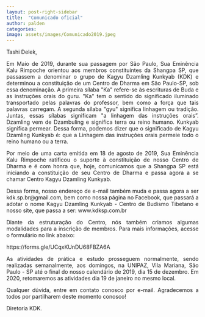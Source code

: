 ```yaml
---
layout: post-right-sidebar
title:  "Comunicado oficial"
author: palden
categories: 
image: assets/images/Comunicado2019.jpeg
---
```


<p align="justify">Tashi Delek,</p>

<p align="justify">Em Maio de 2019, durante sua passagem por São Paulo, Sua Eminência Kalu Rimpoche orientou aos membros constituintes da Shangpa SP, que passassem a denominar o grupo de Kagyu Dzamling Kunkyab (KDK) e determinou a constituição de um Centro de Dharma em São Paulo-SP, sob essa denominação. A primeira sílaba "Ka" refere-se às escrituras de Buda e as instruções orais do guru. "Ka" tem o sentido do significado iluminado transportado pelas palavras do professor, bem como a força que tais palavras carregam. A segunda sílaba "gyu" significa linhagem ou tradição. Juntas, essas sílabas significam "a linhagem das instruções orais”. Dzamling vem de Dzambuling e significa terra ou reino humano. Kunkyab significa permear. Dessa forma, podemos dizer que o significado de Kagyu Dzamling Kunkyab é: que a Linhagem das instruções orais permeie todo o reino humano ou a terra.</p>

<p align="justify">Por meio de uma carta emitida em 18 de agosto de 2019, Sua Eminência Kalu Rimpoche ratificou o suporte à constituição de nosso Centro de Dharma e é com honra que, hoje, comunicamos que a Shangpa SP está iniciando a constituição de seu Centro de Dharma e passa agora a se chamar Centro Kagyu Dzamling Kunkyab.</p>

<p align="justify">Dessa forma, nosso endereço de e-mail também muda e passa agora a ser kdk.sp.br@gmail.com, bem como nossa página no Facebook, que passará a adotar o nome Kagyu Dzamling Kunkyab - Centro de Budismo Tibetano e nosso site, que passa a ser: www.kdksp.com.br</p>

<p align="justify">Diante da estruturação do Centro, nós também criamos algumas modalidades para a inscrição de membros. Para mais informações, acesse o formulário no link abaixo:</p>
 
<p align="justify">https://forms.gle/UCqxKUnDU68FBZA6A</p>
 
<p align="justify">As atividades de prática e estudo prosseguem normalmente, sendo realizadas semanalmente, aos domingos, na UNIPAZ, Vila Mariana, São Paulo - SP até o final do nosso calendário de 2019, dia 15 de dezembro. Em 2020, retomaremos as atividades dia 19 de janeiro no mesmo local.</p>

<p align="justify">Qualquer dúvida, entre em contato conosco por e-mail. Agradecemos a todos por partilharem deste momento conosco!</p>

<p align="justify">Diretoria KDK.</p>
